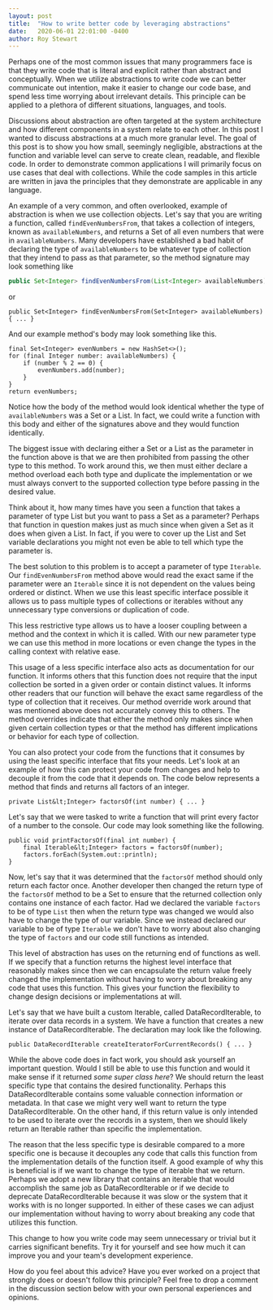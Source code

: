 ```yaml
---
layout: post
title:  "How to write better code by leveraging abstractions"
date:   2020-06-01 22:01:00 -0400
author: Roy Stewart
---
```

Perhaps one of the most common issues that many programmers face is that they write code that is literal and explicit rather than abstract and conceptually. When we utilize abstractions to write code we can better communicate out intention, make it easier to change our code base, and spend less time worrying about irrelevant details. This principle can be applied to a plethora of different situations, languages, and tools.

Discussions about abstraction are often targeted at the system architecture and how different components in a system relate to each other. In this post I wanted to discuss abstractions at a much more granular level. The goal of this post is to show you how small, seemingly negligible, abstractions at the function and variable level can serve to create clean, readable, and flexible code. In order to demonstrate common applications I will primarily focus on use cases that deal with collections. While the code samples in this article are written in java the principles that they demonstrate are applicable in any language.

An example of a very common, and often overlooked, example of abstraction is when we use collection objects. Let's say that you are writing a function, called <code>findEvenNumbersFrom</code>, that takes a collection of integers, known as <code>availableNumbers</code>, and returns a Set of all even numbers that were in <code>availableNumbers</code>. Many developers have established a bad habit of declaring the type of <code>availableNumbers</code> to be whatever type of collection that they intend to pass as that parameter, so the method signature may look something like

```java
public Set<Integer> findEvenNumbersFrom(List<Integer> availableNumbers) { ... }
```

or

```
public Set<Integer> findEvenNumbersFrom(Set<Integer> availableNumbers) { ... }
```

<p> And our example method's body may look something like this.</p>

```
final Set<Integer> evenNumbers = new HashSet<>();
for (final Integer number: availableNumbers) {
    if (number % 2 == 0) {
        evenNumbers.add(number);
    }
}
return evenNumbers;
```

Notice how the body of the method would look identical whether the type of <code>availableNumbers</code> was a Set or a List. In fact, we could write a function with this body and either of the signatures above and they would function identically.

The biggest issue with declaring either a Set or a List as the parameter in the function above is that we are then prohibited from passing the other type to this method. To work around this, we then must either declare a method overload each both type and duplicate the implementation or we must always convert to the supported collection type before passing in the desired value.

Think about it, how many times have you seen a function that takes a parameter of type List but you want to pass a Set as a parameter? Perhaps that function in question makes just as much since when given a Set as it does when given a List. In fact, if you were to cover up the List and Set variable declarations you might not even be able to tell which type the parameter is.

The best solution to this problem is to accept a parameter of type <code>Iterable</code>. Our <code>findEvenNumbersFrom</code> method above would read the exact same if the parameter were an <code>Iterable</code> since it is not dependent on the values being ordered or distinct. When we use this least specific interface possible it allows us to pass multiple types of collections or iterables without any unnecessary type conversions or duplication of code.

This less restrictive type allows us to have a looser coupling between a method and the context in which it is called. With our new parameter type we can use this method in more locations or even change the types in the calling context with relative ease.

This usage of a less specific interface also acts as documentation for our function. It informs others that this function does not require that the input collection be sorted in a given order or contain distinct values. It informs other readers that our function will behave the exact same regardless of the type of collection that it receives. Our method override work around that was mentioned above does not accurately convey this to others. The method overrides indicate that either the method only makes since when given certain collection types or that the method has different implications or behavior for each type of collection.

You can also protect your code from the functions that it consumes by using the least specific interface that fits your needs. Let's look at an example of how this can protect your code from changes and help to decouple it from the code that it depends on. The code below represents a method that finds and returns all factors of an integer.

```
private List&lt;Integer> factorsOf(int number) { ... }
```

Let's say that we were tasked to write a function that will print every factor of a number to the console. Our code may look something like the following.

```
public void printFactorsOf(final int number) {
    final Iterable&lt;Integer> factors = factorsOf(number);
    factors.forEach(System.out::println);
}
```

Now, let's say that it was determined that the <code>factorsOf</code> method should only return each factor once. Another developer then changed the return type of the <code>factorsOf</code> method to be a Set to ensure that the returned collection only contains one instance of each factor. Had we declared the variable <code>factors</code> to be of type <code>List</code> then when the return type was changed we would also have to change the type of our variable. Since we instead declared our variable to be of type <code>Iterable</code> we don't have to worry about also changing the type of <code>factors</code> and our code still functions as intended.

This level of abstraction has uses on the returning end of functions as well. If we specify that a function returns the highest level interface that reasonably makes since then we can encapsulate the return value freely changed the implementation without having to worry about breaking any code that uses this function. This gives your function the flexibility to change design decisions or implementations at will.

Let's say that we have built a custom Iterable, called DataRecordIterable, to iterate over data records in a system. We have a function that creates a new instance of DataRecordIterable. The declaration may look like the following.

```
public DataRecordIterable createIteratorForCurrentRecords() { ... }
```

While the above code does in fact work, you should ask yourself an important question. Would I still be able to use this function and would it make sense if it returned <em>some super class here</em>? We should return the least specific type that contains the desired functionality. Perhaps this DataRecordIterable contains some valuable connection information or metadata. In that case we might very well want to return the type DataRecordIterable. On the other hand, if this return value is only intended to be used to iterate over the records in a system, then we should likely return an Iterable rather than specific the implementation.

The reason that the less specific type is desirable compared to a more specific one is because it decouples any code that calls this function from the implementation details of the function itself. A good example of why this is beneficial is if we want to change the type of iterable that we return. Perhaps we adopt a new library that contains an iterable that would accomplish the same job as DataRecordIterable or if we decide to deprecate DataRecordIterable because it was slow or the system that it works with is no longer supported. In either of these cases we can adjust our implementation without having to worry about breaking any code that utilizes this function.

This change to how you write code may seem unnecessary or trivial but it carries significant benefits. Try it for yourself and see how much it can improve you and your team's development experience.

How do you feel about this advice? Have you ever worked on a project that strongly does or doesn't follow this principle? Feel free to drop a comment in the discussion section below with your own personal experiences and opinions.
